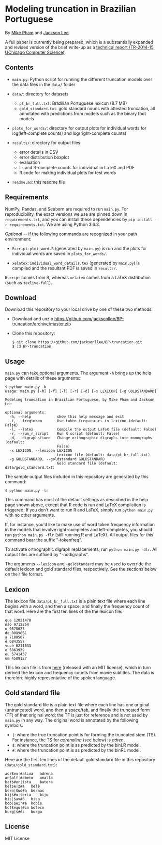# Modeling truncation in Brazilian Portuguese

By [Mike Pham](http://www.mikettpham.com/) and [Jackson Lee](http://jacksonllee.com/)

A full paper is currently being prepared,
which is a substantially expanded and revised version of the brief write-up
as a
[technical report (TR-2014-15, UChicago Computer Science)](https://newtraell.cs.uchicago.edu/research/publications/techreports/TR-2014-15).


## Contents

- ``main.py``: Python script for running the different truncation models over the data files in the ``data/`` folder

- ``data/``: directory for datasets

    * ``pt_br_full.txt``: Brazilian Portuguese lexicon (8.7 MB)
    * ``gold_standard.txt``: gold standard nouns with attested truncation,
      all annotated with predictions from models such as the binary foot models

- ``plots_for_words/``: directory for output plots for individual words for log(left-complete counts) and log(right-complete counts)

- ``results/``: directory for output files
  * error details in CSV
  * error distribution boxplot
  * evaluation
  * L- and R-complete counts for individual in LaTeX and PDF
  * R code for making individual plots for test words

- ``readme.md``: this readme file


## Requirements

NumPy, Pandas, and Seaborn are required to run ``main.py``.
For reproducibility, the exact versions we use are pinned down in
`requirements.txt`, and you can install these dependencies by
`pip install -r requirements.txt`.
We are using Python 3.6.3.

*Optional* -- If the following commands are recognized in your path environment:

- ``Rscript``: ``plot_word.R`` (generated by ``main.py``) is run and the plots for
  individual words are saved in ``plots_for_words/``.

- ``xelatex``: ``individual_word_details.tex`` (generated by ``main.py``)
  is compiled and the resultant PDF is saved in ``results/``.

``Rscript`` comes from R, whereas ``xelatex`` comes from a LaTeX distribution
(such as ``texlive-full``).


## Download

Download this repository to your local drive by one of these two methods:

* Download and unzip https://github.com/jacksonllee/BP-truncation/archive/master.zip

* Clone this repository:

    ```
    $ git clone https://github.com/jacksonllee/BP-truncation.git
    $ cd BP-truncation
    ```

## Usage

``main.py`` can take optional arguments.
 The argument ``-h`` brings up the help page with details of these arguments:

```
$ python main.py -h
usage: main.py [-h] [-f] [-l] [-r] [-d] [-x LEXICON] [-g GOLDSTANDARD]

Modeling truncation in Brazilian Portuguese, by Mike Pham and Jackson Lee

optional arguments:
  -h, --help            show this help message and exit
  -f, --freqtoken       Use token frequencies in lexicon (default: False)
  -l, --latex           Compile the output LaTeX file (default: False)
  -r, --run_r_script    Run R script (default: False)
  -d, --digraphsfixed   Change orthographic digraphs into monographs (default:
                        False)
  -x LEXICON, --lexicon LEXICON
                        Lexicon file (default: data/pt_br_full.txt)
  -g GOLDSTANDARD, --goldstandard GOLDSTANDARD
                        Gold standard file (default: data/gold_standard.txt)
```

The sample output files included in this repository are generated by this command:

```
$ python main.py -lr
```

This command has most of the default settings as described in the help page
shown above, except that R code is run and LaTeX compilation is triggered.
If you don't want to run R and LaTeX, simply run ``python main.py``
with no other arguments.

If, for instance, you'd like to make use of word token frequency information
in the models that involve right-completes and left-completes,
you should run ``python main.py -flr`` (still running R and LaTeX).
All output files for this command bear the suffix "-tokenfreq".

To activate orthographic digraph replacements, run ``python main.py -dlr``.
All output files are suffixed by "-nodigraphs".

The arguments ``--lexicon`` and ``-goldstandard``
may be used to override the default lexicon
and gold standard files, respectively.
See the sections below on their file format.


## Lexicon

The lexicon file `data/pt_br_full.txt` is a plain text file
where each line begins with a word, and then a space, and finally
the frequency count of that word.
Here are the first ten lines of the
the lexicon file:

```
que 12021478
não 9712854
o 9578625
de 8089861
a 7188507
é 6843557
você 6211533
e 5863939
eu 5741437
um 4589127
```

This lexicon file is from [here](https://github.com/hermitdave/FrequencyWords)
(released with an MIT license),
which in turn derived the lexicon and frequency counts from movie subtitles.
The data is therefore highly representative of the spoken language.


## Gold standard file

The gold standard file is a plain text file
where each line has one original (untruncated) word, and then a
space/tab, and finally the truncated form (TF) of that original word;
the TF is just for reference and is not used by ``main.py`` in any way.
The original word is annotated by the following symbols:

* ``|``: where the true truncation point is for forming the truncated
  stem (TS).
  For instance, the TS for *adrenalina* (see below) is *adren*.
* ``$``: where the truncation point is as predicted by the binLR model.
* ``#``: where the truncation point is as predicted by the binRL model.

Here are the first ten lines of the default gold standard file in this
repository (``data/gold_standard.txt``):

```
adr$en|#alina	adrena
an$alf|#abeto	analfa
bat$#er|ista	batera
bel$e|z#a	belê
berm|$ud#a	bermas
bij$#u|teria	biju
bis|$av#ó	bisa
bob|$eir#a	bobis
bot$equ|#im	boteco
burg|$#ês	burga
```


## License

MIT License

